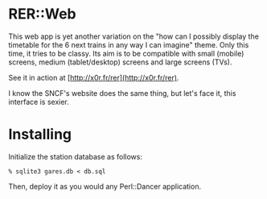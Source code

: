 # RER::Web

This web app is yet another variation on the "how can I possibly display the
timetable for the 6 next trains in any way I can imagine" theme.  Only this
time, it tries to be classy.  Its aim is to be compatible with small (mobile)
screens, medium (tablet/desktop) screens and large screens (TVs).

See it in action at [http://x0r.fr/rer](http://x0r.fr/rer).

I know the SNCF's website does the same thing, but let's face it, this
interface is sexier.

# Installing

Initialize the station database as follows:

	% sqlite3 gares.db < db.sql

Then, deploy it as you would any Perl::Dancer application.
